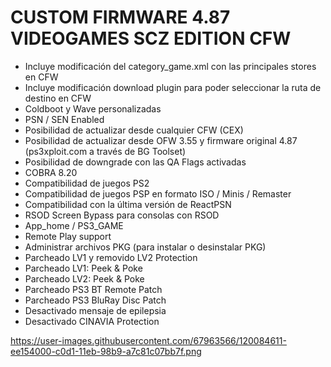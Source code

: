 # CUSTOM FIRMWARE 4.87 VIDEOGAMES SCZ EDITION CFW
- Incluye modificación del category_game.xml con las principales stores en CFW
- Incluye modificación download plugin para poder seleccionar la ruta de destino en CFW 
- Coldboot y Wave personalizadas
- PSN / SEN Enabled
- Posibilidad de actualizar desde cualquier CFW (CEX)
- Posibilidad de actualizar desde OFW 3.55 y firmware original 4.87 (ps3xploit.com a través de BG Toolset)
- Posibilidad de downgrade con las QA Flags activadas
- COBRA 8.20
- Compatibilidad de juegos PS2 
- Compatibilidad de juegos PSP en formato ISO / Minis / Remaster
- Compatibilidad con la última versión de ReactPSN
- RSOD Screen Bypass para consolas con RSOD
- App_home / PS3_GAME
- Remote Play support
- Administrar archivos PKG (para instalar o desinstalar PKG)
- Parcheado LV1 y removido LV2 Protection
- Parcheado LV1: Peek & Poke
- Parcheado LV2: Peek & Poke
- Parcheado PS3 BT Remote Patch
- Parcheado PS3 BluRay Disc Patch
- Desactivado mensaje de epilepsia
- Desactivado CINAVIA Protection 

https://user-images.githubusercontent.com/67963566/120084611-ee154000-c0d1-11eb-98b9-a7c81c07bb7f.png
